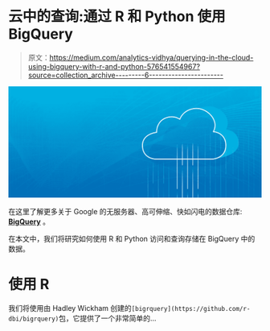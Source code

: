# 云中的查询:通过 R 和 Python 使用 BigQuery

> 原文：<https://medium.com/analytics-vidhya/querying-in-the-cloud-using-bigquery-with-r-and-python-576541554967?source=collection_archive---------6----------------------->

![](img/f36235c47f9cc7e7433dc02abd155fbc.png)

在这里了解更多关于 Google 的无服务器、高可伸缩、快如闪电的数据仓库: [**BigQuery**](https://cloud.google.com/bigquery/what-is-bigquery) 。

在本文中，我们将研究如何使用 R 和 Python 访问和查询存储在 BigQuery 中的数据。

# 使用 R

我们将使用由 Hadley Wickham 创建的`[bigrquery](https://github.com/r-dbi/bigrquery)`包，它提供了一个非常简单的…